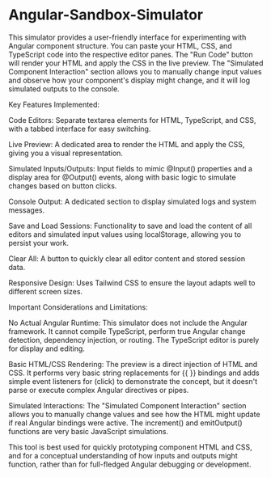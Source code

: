 # Angular-Sandbox-Simulator

This simulator provides a user-friendly interface for experimenting with Angular component structure. You can paste your HTML, CSS, and TypeScript code into the respective editor panes. The "Run Code" button will render your HTML and apply the CSS in the live preview. The "Simulated Component Interaction" section allows you to manually change input values and observe how your component's display might change, and it will log simulated outputs to the console.

Key Features Implemented:

Code Editors: Separate textarea elements for HTML, TypeScript, and CSS, with a tabbed interface for easy switching.

Live Preview: A dedicated area to render the HTML and apply the CSS, giving you a visual representation.

Simulated Inputs/Outputs: Input fields to mimic @Input() properties and a display area for @Output() events, along with basic logic to simulate changes based on button clicks.

Console Output: A dedicated section to display simulated logs and system messages.

Save and Load Sessions: Functionality to save and load the content of all editors and simulated input values using localStorage, allowing you to persist your work.

Clear All: A button to quickly clear all editor content and stored session data.

Responsive Design: Uses Tailwind CSS to ensure the layout adapts well to different screen sizes.

Important Considerations and Limitations:

No Actual Angular Runtime: This simulator does not include the Angular framework. It cannot compile TypeScript, perform true Angular change detection, dependency injection, or routing. The TypeScript editor is purely for display and editing.

Basic HTML/CSS Rendering: The preview is a direct injection of HTML and CSS. It performs very basic string replacements for {{ }} bindings and adds simple event listeners for (click) to demonstrate the concept, but it doesn't parse or execute complex Angular directives or pipes.

Simulated Interactions: The "Simulated Component Interaction" section allows you to manually change values and see how the HTML might update if real Angular bindings were active. The increment() and emitOutput() functions are very basic JavaScript simulations.

This tool is best used for quickly prototyping component HTML and CSS, and for a conceptual understanding of how inputs and outputs might function, rather than for full-fledged Angular debugging or development.
